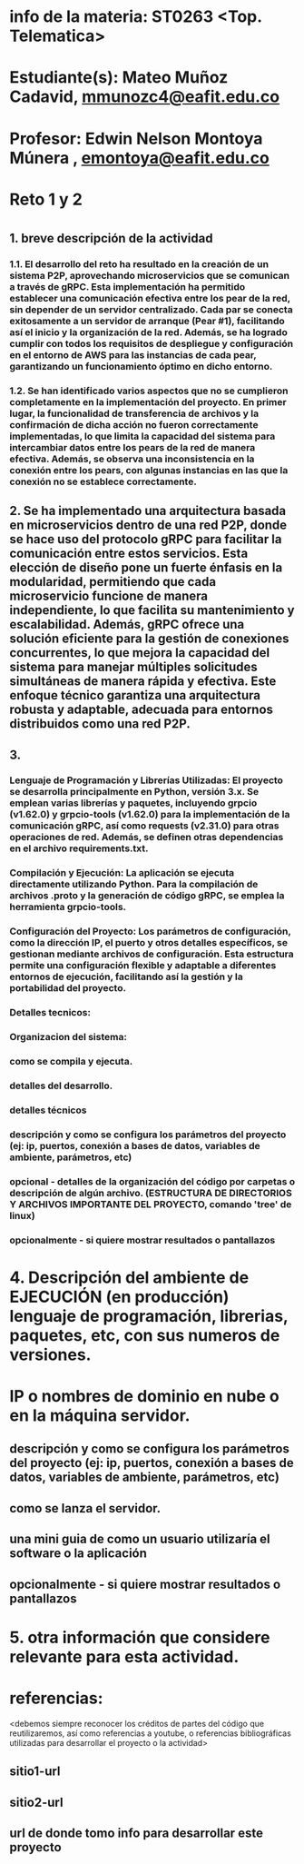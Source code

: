 # info de la materia: ST0263 <Top. Telematica>
#
# Estudiante(s): Mateo Muñoz Cadavid, mmunozc4@eafit.edu.co
#
# Profesor: Edwin Nelson Montoya Múnera , emontoya@eafit.edu.co
#

# Reto 1 y 2
#
## 1. breve descripción de la actividad

### 1.1. El desarrollo del reto ha resultado en la creación de un sistema P2P, aprovechando microservicios que se comunican a través de gRPC. Esta implementación ha permitido establecer una comunicación efectiva entre los pear de la red, sin depender de un servidor centralizado. Cada par se conecta exitosamente a un servidor de arranque (Pear #1), facilitando así el inicio y la organización de la red. Además, se ha logrado cumplir con todos los requisitos de despliegue y configuración en el entorno de AWS para las instancias de cada pear, garantizando un funcionamiento óptimo en dicho entorno.

### 1.2. Se han identificado varios aspectos que no se cumplieron completamente en la implementación del proyecto. En primer lugar, la funcionalidad de transferencia de archivos y la confirmación de dicha acción no fueron correctamente implementadas, lo que limita la capacidad del sistema para intercambiar datos entre los pears de la red de manera efectiva. Además, se observa una inconsistencia en la conexión entre los pears, con algunas instancias en las que la conexión no se establece correctamente.

## 2. Se ha implementado una arquitectura basada en microservicios dentro de una red P2P, donde se hace uso del protocolo gRPC para facilitar la comunicación entre estos servicios. Esta elección de diseño pone un fuerte énfasis en la modularidad, permitiendo que cada microservicio funcione de manera independiente, lo que facilita su mantenimiento y escalabilidad. Además, gRPC ofrece una solución eficiente para la gestión de conexiones concurrentes, lo que mejora la capacidad del sistema para manejar múltiples solicitudes simultáneas de manera rápida y efectiva. Este enfoque técnico garantiza una arquitectura robusta y adaptable, adecuada para entornos distribuidos como una red P2P.

## 3. 
### Lenguaje de Programación y Librerías Utilizadas: El proyecto se desarrolla principalmente en Python, versión 3.x. Se emplean varias librerías y paquetes, incluyendo grpcio (v1.62.0) y grpcio-tools (v1.62.0) para la implementación de la comunicación gRPC, así como requests (v2.31.0) para otras operaciones de red. Además, se definen otras dependencias en el archivo requirements.txt.

### Compilación y Ejecución: La aplicación se ejecuta directamente utilizando Python. Para la compilación de archivos .proto y la generación de código gRPC, se emplea la herramienta grpcio-tools.

### Configuración del Proyecto: Los parámetros de configuración, como la dirección IP, el puerto y otros detalles específicos, se gestionan mediante archivos de configuración. Esta estructura permite una configuración flexible y adaptable a diferentes entornos de ejecución, facilitando así la gestión y la portabilidad del proyecto.

### Detalles tecnicos: 

### Organizacion del sistema:

### como se compila y ejecuta.
### detalles del desarrollo.
### detalles técnicos
### descripción y como se configura los parámetros del proyecto (ej: ip, puertos, conexión a bases de datos, variables de ambiente, parámetros, etc)
### opcional - detalles de la organización del código por carpetas o descripción de algún archivo. (ESTRUCTURA DE DIRECTORIOS Y ARCHIVOS IMPORTANTE DEL PROYECTO, comando 'tree' de linux)
### 
### opcionalmente - si quiere mostrar resultados o pantallazos 

# 4. Descripción del ambiente de EJECUCIÓN (en producción) lenguaje de programación, librerias, paquetes, etc, con sus numeros de versiones.

# IP o nombres de dominio en nube o en la máquina servidor.

## descripción y como se configura los parámetros del proyecto (ej: ip, puertos, conexión a bases de datos, variables de ambiente, parámetros, etc)

## como se lanza el servidor.

## una mini guia de como un usuario utilizaría el software o la aplicación

## opcionalmente - si quiere mostrar resultados o pantallazos 

# 5. otra información que considere relevante para esta actividad.

# referencias:
<debemos siempre reconocer los créditos de partes del código que reutilizaremos, así como referencias a youtube, o referencias bibliográficas utilizadas para desarrollar el proyecto o la actividad>
## sitio1-url 
## sitio2-url
## url de donde tomo info para desarrollar este proyecto
